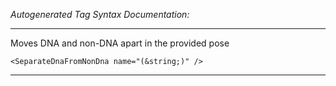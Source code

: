_Autogenerated Tag Syntax Documentation:_

---
Moves DNA and non-DNA apart in the provided pose

```
<SeparateDnaFromNonDna name="(&string;)" />
```



---
